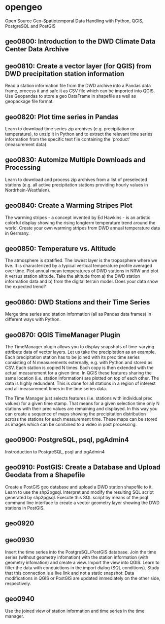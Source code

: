 # opengeo
Open Source Geo-Spatiotemporal Data Handling with Python, QGIS, PostgreSQL and PostGIS

## geo0800: Introduction to the DWD Climate Data Center Data Archive

## geo0810: Create a vector layer (for QGIS) from DWD precipitation station information

Read a station information file from the DWD archive into a Pandas data frame, process it and safe it as CSV file which can be imported into QGIS. Use Geopandas to store a geo DataFrame in shapefile as well as geopackage file format.

## geo0820: Plot time series in Pandas

Learn to download time series zip archives (e.g. precipitation or temperature), to unzip it in Python and to extract the relevant time series information from the specific text file containing the 'product' (measurement data). 

## geo0830: Automize Multiple Downloads and Processing

Learn to download and process zip archives from a list of preselected stations (e.g. all active precipitation stations providing hourly values in Nordrhein-Westfalen). 

## geo0840: Create a Warming Stripes Plot

The warming stripes - a concept invented by Ed Hawkins - is an artistic colorful display showing the rising longterm temperature trend around the world. Create your own warming stripes from DWD annual temperature data in Germany.

## geo0850: Temperature vs. Altitude

The atmosphere is stratified. The lowest layer is the troposphere where we live. It is characterized by a typical vertical temperature profile averaged over time. Plot annual mean temperatures of DWD stations in NRW and plot it versus station altitude. Take the altitude from a) the DWD station information data and b) from the digital terrain model. Does your data show the expected trend?

## geo0860: DWD Stations and their Time Series

Merge time series and station information (all as Pandas data frames) in different ways with Python. 

## geo0870: QGIS TimeManager Plugin

The TimeManager plugin allows you to display snapshots of time-varying attribute data of vector layers. Let us take the precipitation as an example. Each precipitation station has to be joined with its prec time series consisting of N measurements externally, e.g. with Python and stored as CSV. Each station is copied N times. Each copy is then extended with the actual measurement for a given time. In QGIS these features sharing the same location (i.e. station information) are plotted on top of each other. The data is highly redundent. This is done for all stations in a region of interest and all measurement times in the time series data.

The Time Manager just selects features (i.e. stations with individual prec values) for a given time stamp. That means for a given selection time only N stations with their prec values are remaining and displayed. In this way you can create a sequence of maps showing the precipitation distribution across the stations for each measurement time. These maps can be stored as images which can be combined to a video in post processing.

## geo0900: PostgreSQL, psql, pgAdmin4
Instroduction to PostgreSQL, psql and pgAdmin4 

## geo0910: PostGIS: Create a Database and Upload Geodata from a Shapefile
Create a PostGIS geo database and upload a DWD station shapefile to it. Learn to use the shp2pgsql. Interpret and modify the resulting SQL script generated by shp2pgsql. Execute this SQL script by means of the psql command line interface to create a vector geometry layer showing the DWD stations in PostGIS.   

## geo0920



## geo0930
Insert the time series into the PostgreSQL/PostGIS database. Join the time series (without geometry infomation) with the station information (with geometry infomation) and create a view. Import the view into QGIS. Learn to filter the data with conduictions in the import dialog  (SQL conditions). Study that this connection is a live link and not a static snapshot: Data modifications in QGIS or PostGIS are updated immediately on the other side, respectively. 

## geo0940
Use the joined view of station information and time series in the time manager. 



